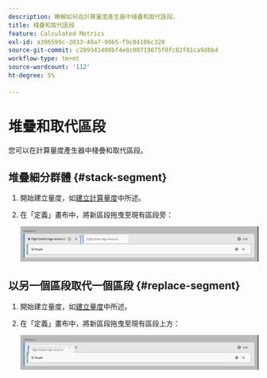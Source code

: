 ```yaml
---
description: 瞭解如何在計算量度產生器中棧疊和取代區段。
title: 棧疊和取代區段
feature: Calculated Metrics
exl-id: a396599c-2033-40a7-90b5-f9c84106c328
source-git-commit: c209341400bf4e0c00719075f0fc82f81ca9dbb4
workflow-type: tm+mt
source-wordcount: '112'
ht-degree: 5%

---
```


# 堆疊和取代區段

您可以在計算量度產生器中棧疊和取代區段。

## 堆疊細分群體 {#stack-segment}

1. 開始建立量度，如[建立計算量度](/help/components/calc-metrics/cm-workflow/cm-build-metrics.md)中所述。

1. 在「定義」畫布中，將新區段拖曳至現有區段旁：

   ![定義畫布顯示「美國訪客」量度落在現有的國際訪客旁邊。](assets/segment-stack.png)

## 以另一個區段取代一個區段 {#replace-segment}

1. 開始建立量度，如[建立量度](/help/components/calc-metrics/cm-workflow/cm-build-metrics.md)中所述。

1. 在「定義」畫布中，將新區段拖曳至現有區段上方：

   ![定義畫布顯示美國訪客掉到「國際訪客」量度上方。](assets/segment-replace.png)
